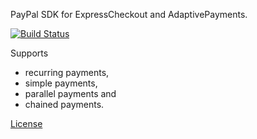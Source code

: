 PayPal SDK for ExpressCheckout and AdaptivePayments.

[![Build Status](https://travis-ci.org/OpenBuildings/paypal.png?branch=master)](https://travis-ci.org/OpenBuildings/paypal)

Supports
 - recurring payments,
 - simple payments,
 - parallel payments and
 - chained payments.

[License](LICENSE)